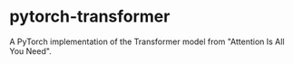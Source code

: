 pytorch-transformer
===================


A PyTorch implementation of the Transformer model from "Attention Is All You Need".
